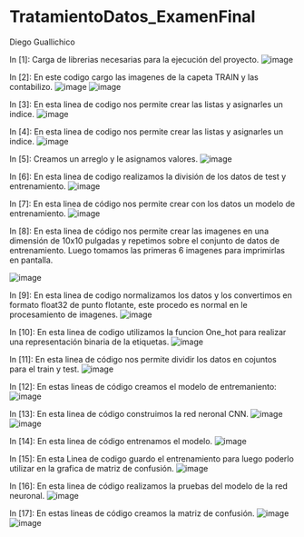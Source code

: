 # TratamientoDatos_ExamenFinal
Diego Guallichico

In [1]: Carga de librerias necesarias para la ejecución del proyecto. 
 ![image](https://github.com/DiegoGGit/TratamientoDatos_ExamenFinal/assets/136176797/82a7aac9-b491-4b02-ab2e-ff8462c3cf35)

In [2]: En este codigo cargo las imagenes de la capeta TRAIN y las contabilizo.
![image](https://github.com/DiegoGGit/TratamientoDatos_ExamenFinal/assets/136176797/98fc4353-ce57-459a-9438-4dce70743ef8)
![image](https://github.com/DiegoGGit/TratamientoDatos_ExamenFinal/assets/136176797/42f3579e-90ed-4aaa-8ee2-262222fcc0ec)

In [3]: En esta linea de codigo nos permite crear las listas y asignarles un indice.
![image](https://github.com/DiegoGGit/TratamientoDatos_ExamenFinal/assets/136176797/14e27f56-0c9d-4308-8045-e50b67f796e6)

In [4]: En esta linea de codigo nos permite crear las listas y asignarles un indice.
![image](https://github.com/DiegoGGit/TratamientoDatos_ExamenFinal/assets/136176797/a08fdbba-5e90-4745-85ae-fab3a4d0a6d2)

In [5]: Creamos un arreglo y le asignamos valores.
![image](https://github.com/DiegoGGit/TratamientoDatos_ExamenFinal/assets/136176797/351d7aa8-f650-4e23-86e3-015e744cb53f)

In [6]: En esta linea de codigo realizamos la división de los datos de test  y entrenamiento.
![image](https://github.com/DiegoGGit/TratamientoDatos_ExamenFinal/assets/136176797/97086482-dedd-4343-aaa2-4b131a6dde16)

In [7]: En esta linea de código nos permite crear con los datos un modelo de entrenamiento.
![image](https://github.com/DiegoGGit/TratamientoDatos_ExamenFinal/assets/136176797/4d0fff1c-79c9-428b-99b6-706c30d36459)

In [8]: En esta linea de código nos permite crear las imagenes en una dimensión de 10x10 pulgadas y repetimos sobre el conjunto de datos de entrenamiento. Luego tomamos las primeras 6 imagenes para imprimirlas en pantalla. 

![image](https://github.com/DiegoGGit/TratamientoDatos_ExamenFinal/assets/136176797/887b9993-f431-4c95-ab41-41f90c4dc601)

In [9]:  En esta linea de codigo normalizamos los datos y los convertimos en formato float32 de punto flotante, este procedo es normal en le procesamiento de imagenes.
![image](https://github.com/DiegoGGit/TratamientoDatos_ExamenFinal/assets/136176797/4b48437b-99da-483e-a86a-1f705c821525)

In [10]:  En esta linea de codigo utilizamos la funcion One_hot para realizar una representación binaria de la etiquetas.
![image](https://github.com/DiegoGGit/TratamientoDatos_ExamenFinal/assets/136176797/4b3761ef-1f3e-4409-a600-d2bb0fdf1152)

In [11]: En esta linea de código nos permite dividir los datos en cojuntos para el train y test.
![image](https://github.com/DiegoGGit/TratamientoDatos_ExamenFinal/assets/136176797/0429944e-4753-4256-8def-2fc1df7915e3)

 In [12]:  En estas lineas de código creamos el modelo de entremaniento:
 ![image](https://github.com/DiegoGGit/TratamientoDatos_ExamenFinal/assets/136176797/10f35cd9-5d64-4e88-9153-89af235540bd)

In [13]: En esta linea de código construimos la red neronal CNN.
![image](https://github.com/DiegoGGit/TratamientoDatos_ExamenFinal/assets/136176797/c2239d8b-75c0-41cc-bd9f-6c6fdbbb7e38)
![image](https://github.com/DiegoGGit/TratamientoDatos_ExamenFinal/assets/136176797/e8e27272-cefe-4316-8605-ea95fa3dadfc)

 In [14]: En esta linea de código entrenamos el modelo.
 ![image](https://github.com/DiegoGGit/TratamientoDatos_ExamenFinal/assets/136176797/e4708fe3-52bf-48a4-b165-9e451a311317)

In [15]: En esta Linea de codigo guardo el entrenamiento para luego poderlo utilizar en la grafica de matriz de confusión.
![image](https://github.com/DiegoGGit/TratamientoDatos_ExamenFinal/assets/136176797/58bf305e-2700-4f40-85ab-fc7d9609f630)

In [16]: En esta linea de código realizamos la pruebas del modelo de la red neuronal.
![image](https://github.com/DiegoGGit/TratamientoDatos_ExamenFinal/assets/136176797/8faeef26-0819-417d-925d-27ed5980b8ed)

In [17]: En estas lineas de código creamos la matriz de confusión.
![image](https://github.com/DiegoGGit/TratamientoDatos_ExamenFinal/assets/136176797/49c0b4c9-9cf2-4020-8019-5643874f0e0c)
![image](https://github.com/DiegoGGit/TratamientoDatos_ExamenFinal/assets/136176797/d6eb056f-52c8-4332-8a91-b3329e2a182d)
